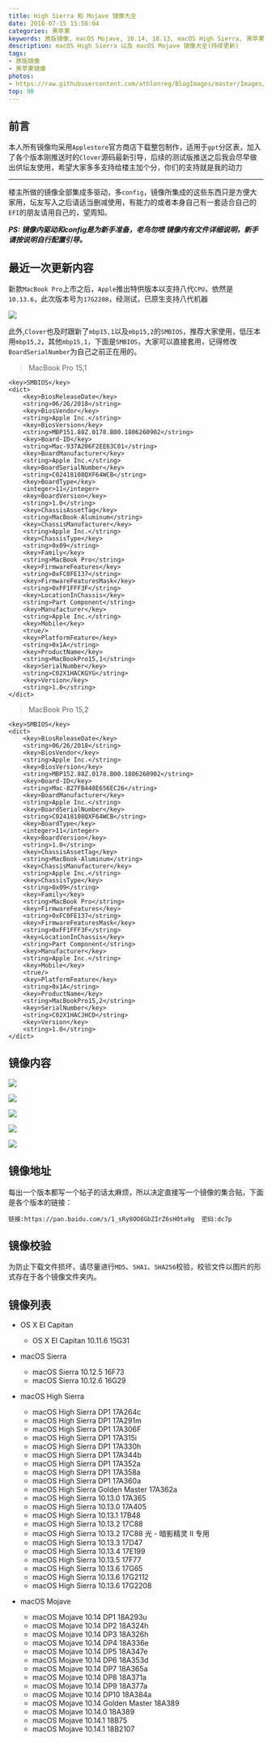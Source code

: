 ```yaml
---
title: High Sierra 和 Mojave 镜像大全
date: 2018-07-15 15:58:04
categories: 黑苹果
keywords: 原版镜像, macOS Mojave, 10.14, 10.13, macOS High Sierra, 黑苹果镜像
description: macOS High Sierra 以及 macOS Mojave 镜像大全(持续更新)
tags: 
- 原版镜像
- 黑苹果镜像
photos:
- https://raw.githubusercontent.com/athlonreg/BlogImages/master/Images/89/2b0a9ae60f8cfa0161b2fc28da0808.jpg
top: 98
---
```


## 前言
本人所有镜像均采用`Applestore`官方商店下载整包制作，适用于`gpt`分区表，加入了各个版本刚推送时的`Clover`源码最新引导，后续的测试版推送之后我会尽早做出供坛友使用，希望大家多多支持给楼主加个分，你们的支持就是我的动力

----

楼主所做的镜像全部集成多驱动，多`config`，镜像所集成的这些东西只是方便大家用，坛友写入之后请适当删减使用，有能力的或者本身自己有一套适合自己的`EFI`的朋友请用自己的，望周知。

***PS: 镜像内驱动和config是为新手准备，老鸟勿喷
镜像内有文件详细说明，新手请按说明自行配置引导。***

## 最近一次更新内容

新款`MacBook Pro`上市之后，`Apple`推出特供版本以支持八代`CPU`，依然是`10.13.6`，此次版本号为`17G2208`，经测试，已原生支持八代机器

![](https://raw.githubusercontent.com/athlonreg/BlogImages/master/Images/35/a6f93b4a09ab4880e7b5736b6e87e7.jpg)

此外,`Clover`也及时跟新了`mbp15,1`以及`mbp15,2`的`SMBIOS`，推荐大家使用，低压本用`mbp15,2`，其他`mbp15,1`，下面是`SMBIOS`，大家可以直接套用，记得修改`BoardSerialNumber`为自己之前正在用的。

> MacBook Pro 15,1

```
<key>SMBIOS</key>
<dict>
	<key>BiosReleaseDate</key>
	<string>06/26/2018</string>
	<key>BiosVendor</key>
	<string>Apple Inc.</string>
	<key>BiosVersion</key>
	<string>MBP151.88Z.0178.B00.1806260902</string>
	<key>Board-ID</key>
	<string>Mac-937A206F2EE63C01</string>
	<key>BoardManufacturer</key>
	<string>Apple Inc.</string>
	<key>BoardSerialNumber</key>
	<string>C02418108QXF64WCB</string>
	<key>BoardType</key>
	<integer>11</integer>
	<key>BoardVersion</key>
	<string>1.0</string>
	<key>ChassisAssetTag</key>
	<string>MacBook-Aluminum</string>
	<key>ChassisManufacturer</key>
	<string>Apple Inc.</string>
	<key>ChassisType</key>
	<string>0x09</string>
	<key>Family</key>
	<string>MacBook Pro</string>
	<key>FirmwareFeatures</key>
	<string>0xFC0FE137</string>
	<key>FirmwareFeaturesMask</key>
	<string>0xFF1FFF3F</string>
	<key>LocationInChassis</key>
	<string>Part Component</string>
	<key>Manufacturer</key>
	<string>Apple Inc.</string>
	<key>Mobile</key>
	<true/>
	<key>PlatformFeature</key>
	<string>0x1A</string>
	<key>ProductName</key>
	<string>MacBookPro15,1</string>
	<key>SerialNumber</key>
	<string>C02X1HACKGYG</string>
	<key>Version</key>
	<string>1.0</string>
</dict>
```

> MacBook Pro 15,2

```
<key>SMBIOS</key>
<dict>
	<key>BiosReleaseDate</key>
	<string>06/26/2018</string>
	<key>BiosVendor</key>
	<string>Apple Inc.</string>
	<key>BiosVersion</key>
	<string>MBP152.88Z.0178.B00.1806260902</string>
	<key>Board-ID</key>
	<string>Mac-827FB448E656EC26</string>
	<key>BoardManufacturer</key>
	<string>Apple Inc.</string>
	<key>BoardSerialNumber</key>
	<string>C02418108QXF64WCB</string>
	<key>BoardType</key>
	<integer>11</integer>
	<key>BoardVersion</key>
	<string>1.0</string>
	<key>ChassisAssetTag</key>
	<string>MacBook-Aluminum</string>
	<key>ChassisManufacturer</key>
	<string>Apple Inc.</string>
	<key>ChassisType</key>
	<string>0x09</string>
	<key>Family</key>
	<string>MacBook Pro</string>
	<key>FirmwareFeatures</key>
	<string>0xFC0FE137</string>
	<key>FirmwareFeaturesMask</key>
	<string>0xFF1FFF3F</string>
	<key>LocationInChassis</key>
	<string>Part Component</string>
	<key>Manufacturer</key>
	<string>Apple Inc.</string>
	<key>Mobile</key>
	<true/>
	<key>PlatformFeature</key>
	<string>0x1A</string>
	<key>ProductName</key>
	<string>MacBookPro15,2</string>
	<key>SerialNumber</key>
	<string>C02X1HACJHCD</string>
	<key>Version</key>
	<string>1.0</string>
</dict>
```

## 镜像内容

![](https://raw.githubusercontent.com/athlonreg/BlogImages/master/Images/88/e3735f1df7c1698869bc4700b0e34f.png)

![](https://raw.githubusercontent.com/athlonreg/BlogImages/master/Images/48/99a6d0d9094d41acc455008be82109.png)

![](https://raw.githubusercontent.com/athlonreg/BlogImages/master/Images/48/87d2b0ec6f40a3df7347148b03d196.png)

![](https://raw.githubusercontent.com/athlonreg/BlogImages/master/Images/04/9fa489977f2fc21eccce5b795eddb6.png)

![](https://raw.githubusercontent.com/athlonreg/BlogImages/master/Images/a6/ba1d85d46d0523daf0d539579bcbbd.png)

## 镜像地址

每出一个版本都写一个帖子的话太麻烦，所以决定直接写一个镜像的集合贴，下面是各个版本的链接：

```
链接:https://pan.baidu.com/s/1_sRy8OO8GbZIrZ6sH0ta9g  密码:dc7p
```

## 镜像校验

为防止下载文件损坏，请尽量进行`MD5`、`SHA1`、`SHA256`校验，校验文件以图片的形式存在于各个镜像文件夹内。

## 镜像列表
- OS X EI Capitan
    - OS X EI Capitan 10.11.6 15G31

- macOS Sierra
    - macOS Sierra 10.12.5 16F73
    - macOS Sierra 10.12.6 16G29

- macOS High Sierra
    - macOS High Sierra DP1 17A264c
    - macOS High Sierra DP1 17A291m
    - macOS High Sierra DP1 17A306F
    - macOS High Sierra DP1 17A315i
    - macOS High Sierra DP1 17A330h
    - macOS High Sierra DP1 17A344b
    - macOS High Sierra DP1 17A352a
    - macOS High Sierra DP1 17A358a
    - macOS High Sierra DP1 17A360a
    - macOS High Sierra Golden Master 17A362a
    - macOS High Sierra 10.13.0 17A365
    - macOS High Sierra 10.13.0 17A405
    - macOS High Sierra 10.13.1 17B48
    - macOS High Sierra 10.13.2 17C88
    - macOS High Sierra 10.13.2 17C88 光 - 暗影精灵 II 专用
    - macOS High Sierra 10.13.3 17D47
    - macOS High Sierra 10.13.4 17E199
    - macOS High Sierra 10.13.5 17F77
    - macOS High Sierra 10.13.6 17G65
    - macOS High Sierra 10.13.6 17G2112
    - macOS High Sierra 10.13.6 17G2208

- macOS Mojave
    - macOS Mojave 10.14 DP1 18A293u
    - macOS Mojave 10.14 DP2 18A324h
    - macOS Mojave 10.14 DP3 18A326h
    - macOS Mojave 10.14 DP4 18A336e
    - macOS Mojave 10.14 DP5 18A347e
    - macOS Mojave 10.14 DP6 18A353d
    - macOS Mojave 10.14 DP7 18A365a
    - macOS Mojave 10.14 DP8 18A371a
    - macOS Mojave 10.14 DP9 18A377a
    - macOS Mojave 10.14 DP10 18A384a
    - macOS Mojave 10.14 Golden Master 18A389
    - macOS Mojave 10.14.0 18A389
    - macOS Mojave 10.14.1 18B75
    - macOS Mojave 10.14.1 18B2107
